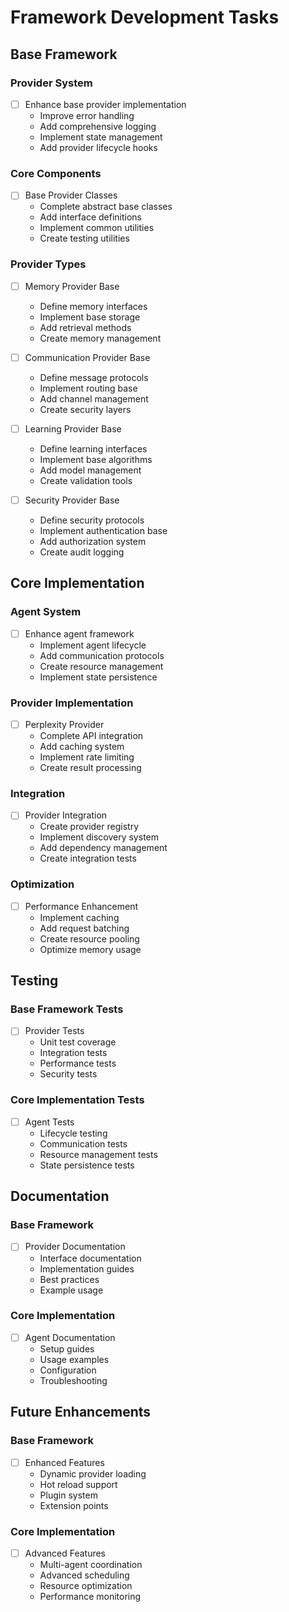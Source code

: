 # Framework Development Tasks

## Base Framework

### Provider System
- [ ] Enhance base provider implementation
  * Improve error handling
  * Add comprehensive logging
  * Implement state management
  * Add provider lifecycle hooks

### Core Components
- [ ] Base Provider Classes
  * Complete abstract base classes
  * Add interface definitions
  * Implement common utilities
  * Create testing utilities

### Provider Types
- [ ] Memory Provider Base
  * Define memory interfaces
  * Implement base storage
  * Add retrieval methods
  * Create memory management

- [ ] Communication Provider Base
  * Define message protocols
  * Implement routing base
  * Add channel management
  * Create security layers

- [ ] Learning Provider Base
  * Define learning interfaces
  * Implement base algorithms
  * Add model management
  * Create validation tools

- [ ] Security Provider Base
  * Define security protocols
  * Implement authentication base
  * Add authorization system
  * Create audit logging

## Core Implementation

### Agent System
- [ ] Enhance agent framework
  * Implement agent lifecycle
  * Add communication protocols
  * Create resource management
  * Implement state persistence

### Provider Implementation
- [ ] Perplexity Provider
  * Complete API integration
  * Add caching system
  * Implement rate limiting
  * Create result processing

### Integration
- [ ] Provider Integration
  * Create provider registry
  * Implement discovery system
  * Add dependency management
  * Create integration tests

### Optimization
- [ ] Performance Enhancement
  * Implement caching
  * Add request batching
  * Create resource pooling
  * Optimize memory usage

## Testing

### Base Framework Tests
- [ ] Provider Tests
  * Unit test coverage
  * Integration tests
  * Performance tests
  * Security tests

### Core Implementation Tests
- [ ] Agent Tests
  * Lifecycle testing
  * Communication tests
  * Resource management tests
  * State persistence tests

## Documentation

### Base Framework
- [ ] Provider Documentation
  * Interface documentation
  * Implementation guides
  * Best practices
  * Example usage

### Core Implementation
- [ ] Agent Documentation
  * Setup guides
  * Usage examples
  * Configuration
  * Troubleshooting

## Future Enhancements

### Base Framework
- [ ] Enhanced Features
  * Dynamic provider loading
  * Hot reload support
  * Plugin system
  * Extension points

### Core Implementation
- [ ] Advanced Features
  * Multi-agent coordination
  * Advanced scheduling
  * Resource optimization
  * Performance monitoring
